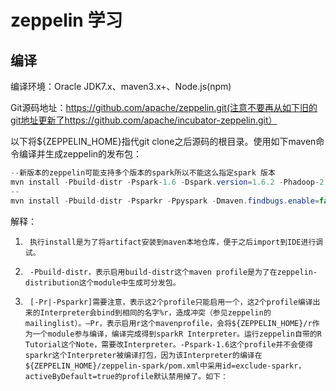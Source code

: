 # zeppelin 学习

## 编译

编译环境：Oracle JDK7.x、maven3.x+、Node.js(npm)

Git源码地址：https://github.com/apache/zeppelin.git(注意不要再从如下旧的git地址更新了https://github.com/apache/incubator-zeppelin.git）

以下将${ZEPPELIN_HOME}指代git clone之后源码的根目录。使用如下maven命令编译并生成zeppelin的发布包：


```java
--新版本的zeppelin可能支持多个版本的spark所以不能这么指定spark 版本
mvn install -Pbuild-distr -Pspark-1.6 -Dspark.version=1.6.2 -Phadoop-2.7 -Dhadoop.version=2.7.2  -Psparkr -Ppyspark -Dmaven.findbugs.enable=false -Drat.skip=true -Dcheckstyle.skip=true -Denforcer.skip=true -Dcobertura.skip=true -DskipTests -X
--
mvn install -Pbuild-distr -Psparkr -Ppyspark -Dmaven.findbugs.enable=false -Drat.skip=true -Dcheckstyle.skip=true -Denforcer.skip=true -Dcobertura.skip=true -DskipTests -X
```

解释：

1)      执行install是为了将artifact安装到maven本地仓库，便于之后import到IDE进行调试。

2)      -Pbuild-distr，表示启用build-distr这个maven profile是为了在zeppelin-distribution这个module中生成可分发包。

3)      [-Pr|-Psparkr]需要注意，表示这2个profile只能启用一个，这2个profile编译出来的Interpreter会bind到相同的名字%r，造成冲突（参见zeppelin的mailinglist）。–Pr，表示启用r这个mavenprofile，会将${ZEPPELIN_HOME}/r作为一个module参与编译，编译完成得到sparkR Interpreter。运行zeppelin自带的R Tutorial这个Note，需要改Interpreter。-Pspark-1.6这个profile并不会使得sparkr这个Interpreter被编译打包，因为该Interpreter的编译在${ZEPPELIN_HOME}/zeppelin-spark/pom.xml中采用id=exclude-sparkr，activeByDefault=true的profile默认禁用掉了。如下：
